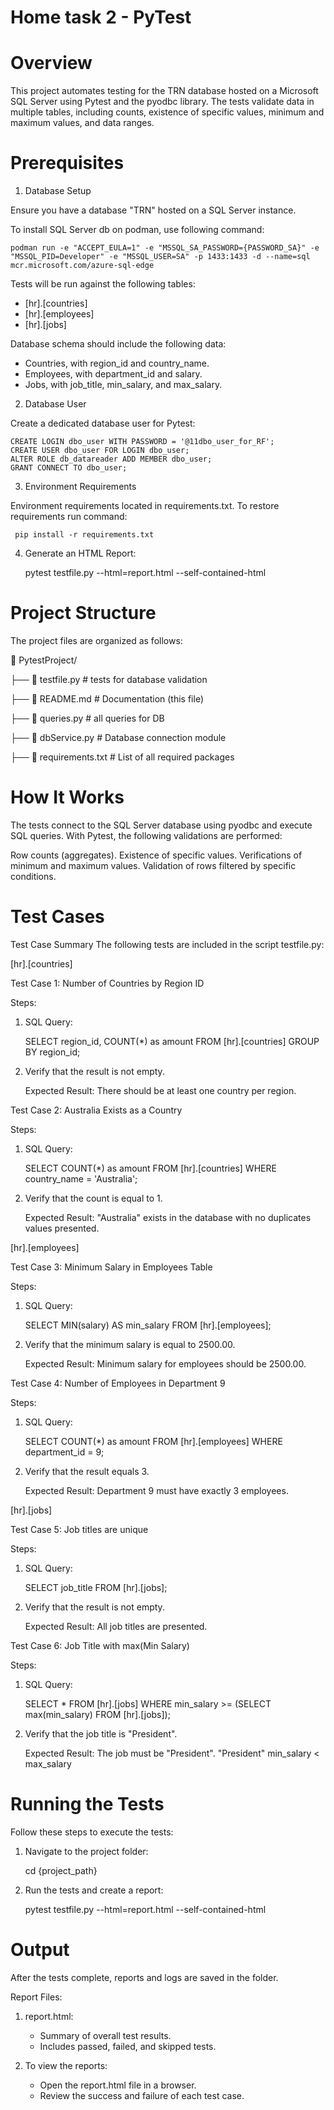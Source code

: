 # Home task 2 - PyTest

# Overview

This project automates testing for the TRN database hosted on a Microsoft SQL Server using Pytest and the pyodbc
library. The tests validate data in multiple tables, including counts, existence of specific values, minimum and maximum
values, and data ranges.

# Prerequisites

1. Database Setup

Ensure you have a database "TRN" hosted on a SQL Server instance. 

To install SQL Server db on podman, use following command:

    podman run -e "ACCEPT_EULA=1" -e "MSSQL_SA_PASSWORD={PASSWORD_SA}" -e "MSSQL_PID=Developer" -e "MSSQL_USER=SA" -p 1433:1433 -d --name=sql mcr.microsoft.com/azure-sql-edge

Tests will be run against the following tables:

- [hr].[countries]
- [hr].[employees]
- [hr].[jobs]

Database schema should include the following data:

- Countries, with region_id and country_name.
- Employees, with department_id and salary.
- Jobs, with job_title, min_salary, and max_salary.

2. Database User

Create a dedicated database user for Pytest:

    CREATE LOGIN dbo_user WITH PASSWORD = '@11dbo_user_for_RF';
    CREATE USER dbo_user FOR LOGIN dbo_user;
    ALTER ROLE db_datareader ADD MEMBER dbo_user;
    GRANT CONNECT TO dbo_user;

3. Environment Requirements

Environment requirements located in requirements.txt.
To restore requirements run command:

     pip install -r requirements.txt

4. Generate an HTML Report:

   pytest testfile.py --html=report.html --self-contained-html

# Project Structure

The project files are organized as follows:

📁 PytestProject/

├── 📄 testfile.py # tests for database validation

├── 📄 README.md # Documentation (this file)

├── 📄 queries.py # all queries for DB

├── 📄 dbService.py # Database connection module

├── 📄 requirements.txt # List of all required packages

# How It Works

The tests connect to the SQL Server database using pyodbc and execute SQL queries. With Pytest, the following
validations are performed:

Row counts (aggregates).
Existence of specific values.
Verifications of minimum and maximum values.
Validation of rows filtered by specific conditions.

# Test Cases

Test Case Summary
The following tests are included in the script testfile.py:

[hr].[countries]

Test Case 1: Number of Countries by Region ID

Steps:

1. SQL Query:

   SELECT region_id, COUNT(*) as amount FROM [hr].[countries] GROUP BY region_id;

2. Verify that the result is not empty.

   Expected Result: There should be at least one country per region.

Test Case 2: Australia Exists as a Country

Steps:

1. SQL Query:

   SELECT COUNT(*) as amount FROM [hr].[countries] WHERE country_name = 'Australia';

2. Verify that the count is equal to 1.

   Expected Result: "Australia" exists in the database with no duplicates values presented.

[hr].[employees]

Test Case 3: Minimum Salary in Employees Table

Steps:

1. SQL Query:

   SELECT MIN(salary) AS min_salary FROM [hr].[employees];

2. Verify that the minimum salary is equal to 2500.00.

   Expected Result: Minimum salary for employees should be 2500.00.

Test Case 4: Number of Employees in Department 9

Steps:

1. SQL Query:

   SELECT COUNT(*) as amount FROM [hr].[employees] WHERE department_id = 9;

2. Verify that the result equals 3.

   Expected Result: Department 9 must have exactly 3 employees.

[hr].[jobs]

Test Case 5: Job titles are unique

Steps:

1. SQL Query:

   SELECT job_title FROM [hr].[jobs];

2. Verify that the result is not empty.

   Expected Result: All job titles are presented.

Test Case 6: Job Title with max(Min Salary) 

Steps:

1. SQL Query:

   SELECT * FROM [hr].[jobs] WHERE min_salary >= (SELECT max(min_salary) FROM [hr].[jobs]);

2. Verify that the job title is "President".

   Expected Result: The job must be "President". "President" min_salary < max_salary

# Running the Tests

Follow these steps to execute the tests:

1. Navigate to the project folder:

   cd {project_path}

2. Run the tests and create a report:

   pytest testfile.py --html=report.html --self-contained-html

# Output

After the tests complete, reports and logs are saved in the folder.

Report Files:

1. report.html:
    - Summary of overall test results.
    - Includes passed, failed, and skipped tests.

2. To view the reports:
    - Open the report.html file in a browser.
    - Review the success and failure of each test case.